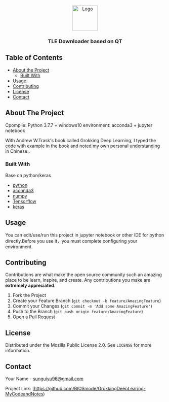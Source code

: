 

<!-- PROJECT LOGO -->
<br />
<p align="center">
  <a href="https://github.com/BIOSmode/TLEDownloader/">
    <img src="./logo.jpg" alt="Logo" width="80" height="80">
  </a>

  <h3 align="center">TLE Downloader based on QT</h3>

</p>



<!-- TABLE OF CONTENTS -->
## Table of Contents

* [About the Project](#about-the-project)
  * [Built With](#built-with)
* [Usage](#usage)
* [Contributing](#contributing)
* [License](#license)
* [Contact](#contact)



<!-- ABOUT THE PROJECT -->
## About The Project
Cpomplie: Python 3.7.7  + windows10
environment: acconda3 + jupyter notebook

With Andrew W.Trask's book called Grokking Deep Learning, I typed the code with example in the book and noted my own personal understanding in Chinese..


### Built With

Base on python/keras
* [python](https://doc.qt.io/)
* [acconda3](http://www.cplusplus.com/)
* [numpy](http://www.cplusplus.com/)
* [Tensorflow](http://www.cplusplus.com/)
* [keras](http://www.cplusplus.com/)





<!-- USAGE EXAMPLES -->
## Usage

You can edit/use/run this project in jupyter notebook or other IDE for python directly.Before you use it，you must complete configuring your environment. 




<!-- CONTRIBUTING -->
## Contributing

Contributions are what make the open source community such an amazing place to be learn, inspire, and create. Any contributions you make are **extremely appreciated**.

1. Fork the Project
2. Create your Feature Branch (`git checkout -b feature/AmazingFeature`)
3. Commit your Changes (`git commit -m 'Add some AmazingFeature'`)
4. Push to the Branch (`git push origin feature/AmazingFeature`)
5. Open a Pull Request



<!-- LICENSE -->
## License
Distributed under the Mozilla Public License 2.0. See `LICENSE` for more information.



<!-- CONTACT -->
## Contact

Your Name - sunguiyu96@gmail.com

Project Link: [https://github.com/BIOSmode/GrokkingDeepLearing-MyCodeandNotes)




